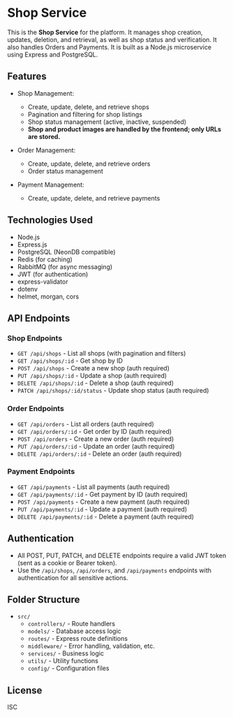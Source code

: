 # Shop Service

This is the **Shop Service** for the platform. It manages shop creation, updates, deletion, and retrieval, as well as shop status and verification. It also handles Orders and Payments. It is built as a Node.js microservice using Express and PostgreSQL.

## Features
- Shop Management:
  - Create, update, delete, and retrieve shops
  - Pagination and filtering for shop listings
  - Shop status management (active, inactive, suspended)
  - **Shop and product images are handled by the frontend; only URLs are stored.**

- Order Management:
  - Create, update, delete, and retrieve orders
  - Order status management

- Payment Management:
  - Create, update, delete, and retrieve payments

## Technologies Used
- Node.js
- Express.js
- PostgreSQL (NeonDB compatible)
- Redis (for caching)
- RabbitMQ (for async messaging)
- JWT (for authentication)
- express-validator
- dotenv
- helmet, morgan, cors

## API Endpoints

### Shop Endpoints
- `GET /api/shops` - List all shops (with pagination and filters)
- `GET /api/shops/:id` - Get shop by ID
- `POST /api/shops` - Create a new shop (auth required)
- `PUT /api/shops/:id` - Update a shop (auth required)
- `DELETE /api/shops/:id` - Delete a shop (auth required)
- `PATCH /api/shops/:id/status` - Update shop status (auth required)

### Order Endpoints
- `GET /api/orders` - List all orders (auth required)
- `GET /api/orders/:id` - Get order by ID (auth required)
- `POST /api/orders` - Create a new order (auth required)
- `PUT /api/orders/:id` - Update an order (auth required)
- `DELETE /api/orders/:id` - Delete an order (auth required)

### Payment Endpoints
- `GET /api/payments` - List all payments (auth required)
- `GET /api/payments/:id` - Get payment by ID (auth required)
- `POST /api/payments` - Create a new payment (auth required)
- `PUT /api/payments/:id` - Update a payment (auth required)
- `DELETE /api/payments/:id` - Delete a payment (auth required)

## Authentication
- All POST, PUT, PATCH, and DELETE endpoints require a valid JWT token (sent as a cookie or Bearer token).
- Use the `/api/shops`, `/api/orders`, and `/api/payments` endpoints with authentication for all sensitive actions.

## Folder Structure

- `src/`
  - `controllers/` - Route handlers
  - `models/` - Database access logic
  - `routes/` - Express route definitions
  - `middleware/` - Error handling, validation, etc.
  - `services/` - Business logic
  - `utils/` - Utility functions
  - `config/` - Configuration files

## License
ISC 